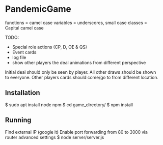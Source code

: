 # PandemicGame

functions = camel case
variables = underscores, small case
classes = Capital camel case

TODO:
* Special role actions (CP, D, OE & QS)
* Event cards
* log file
* show other players the deal animations from different perspective

Initial deal should only be seen by player. All other draws should be shown to everyone. Other players cards should come/go to from different location.

## Installation

$ sudo apt install node npm
$ cd game_directory/
$ npm install

## Running

Find external IP (google it)
Enable port forwarding from 80 to 3000 via router advanced settings
$ node server/server.js
